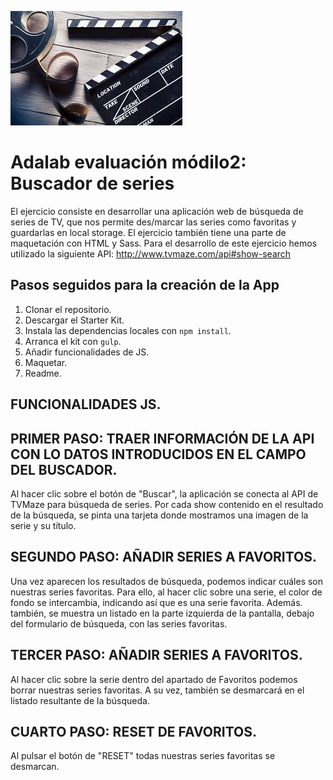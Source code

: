 ![Adalab](_src/assets/images/images.jpeg)

# Adalab evaluación módilo2: Buscador de series

El ejercicio consiste en desarrollar una aplicación web de búsqueda de series de TV, que nos permite
des/marcar las series como favoritas y guardarlas en local storage.
El ejercicio también tiene una parte de maquetación con HTML y Sass. 
Para el desarrollo de este ejercicio hemos utilizado la siguiente API: http://www.tvmaze.com/api#show-search

## Pasos seguidos para la creación de la App

1. Clonar el repositorio.
2. Descargar el Starter Kit.
2. Instala las dependencias locales con `npm install`.
3. Arranca el kit con `gulp`.
4. Añadir funcionalidades de JS.
5. Maquetar.
6. Readme. 

## FUNCIONALIDADES JS. 
## PRIMER PASO: TRAER INFORMACIÓN DE LA API CON LO DATOS INTRODUCIDOS EN EL CAMPO DEL BUSCADOR.
Al hacer clic sobre el botón de "Buscar", la aplicación se conecta al API de TVMaze para búsqueda de series. Por cada show contenido en el resultado de la búsqueda, se pinta una tarjeta donde mostramos una imagen de la serie y su título.

## SEGUNDO PASO: AÑADIR SERIES A FAVORITOS.
Una vez aparecen los resultados de búsqueda, podemos indicar cuáles son nuestras series favoritas. Para ello, al hacer clic sobre una serie, el color de fondo se intercambia, indicando así que es una serie favorita. Además. también, se muestra un listado en la parte izquierda de la pantalla, debajo del formulario de búsqueda, con las series favoritas.

## TERCER PASO: AÑADIR SERIES A FAVORITOS.
Al hacer clic sobre la serie dentro del apartado de Favoritos podemos borrar nuestras series favoritas. A su vez, también se desmarcará en el listado resultante de la búsqueda. 

## CUARTO PASO: RESET DE FAVORITOS.
Al pulsar el botón de "RESET" todas nuestras series favoritas se desmarcan.





